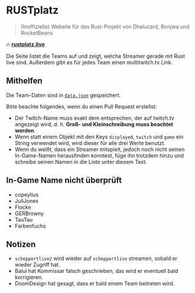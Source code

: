 # RUSTplatz
> (Inoffizielle) Website für das Rust-Projekt von Dhalucard, Bonjwa und RocketBeans

:fire: [**rustplatz.live**](https://rustplatz.live)

Die Seite listet die Teams auf und zeigt, welche Streamer gerade mit Rust live sind.
Außerdem gibt es für jedes Team einen multitwitch.tv Link.

## Mithelfen

Die Team-Daten sind in [`data.json`](./data.json) gespeichert.

Bitte beachte folgendes, wenn du einen Pull Request erstellst:
- Der Twitch-Name muss exakt dem entsprechen, der auf twitch.tv angezeigt wird,
  d. h. **Groß- und Kleinschreibung muss beachtet werden**.
- Wenn statt einem Objekt mit den Keys `displayed`, `twitch` und `game` ein String verwendet wird,
  wird dieser für alle drei Werte benutzt.
- Wenn du weißt, dass ein Streamer mitspielt, jedoch noch nicht seinen In-Game-Namen herausfinden konntest,
  füge ihn trotzdem hinzu und schreibe seinen Namen in die Liste unter diesem Text.

## In-Game Name nicht überprüft
- copeylius
- JuliJones
- Flocke
- GERBrowny
- TauTau
- Farbenfuchs

## Notizen

- `scheppertlive2` wird wieder auf `scheppertlive` streamen, sobald er wieder Zugriff hat.
- Balui hat Kommissar falsch geschrieben, das wird er eventuell bald korrigieren.
- DoomDesign hat gesagt, dass er bald einem Team beitreten wird.
